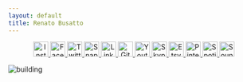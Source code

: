 ```yaml
---
layout: default
title: Renato Busatto
---
```


<p class="social" align="center">
  <a href="https://www.instagram.com/renatobusatto/"><img alt="Instagram" src="https://user-images.githubusercontent.com/9153475/115799589-380e5600-a3af-11eb-94c3-7e3cbb9f1e86.png" width="30"/> </a>
  <a href="https://www.facebook.com/renatobusatto/"><img alt="Facebook" src="https://user-images.githubusercontent.com/9153475/115799729-73a92000-a3af-11eb-80ea-949ca99d5ce8.png" width="30"/> </a>
  <a href="https://twitter.com/renatobusatto"><img alt="Twitter" src="https://user-images.githubusercontent.com/9153475/115799623-4bb9bc80-a3af-11eb-8034-8534cbc32adc.png" width="30"/> </a>
  <a href="https://www.snapchat.com/add/renatobusatto"><img alt="Snapchat" src="https://user-images.githubusercontent.com/9153475/115799662-5c6a3280-a3af-11eb-99dd-11f3f0ab4b51.png" width="30"/> </a>
  <a href="https://www.linkedin.com/in/renatobusatto/"><img alt="LinkedIn" src="https://user-images.githubusercontent.com/9153475/115799705-6c821200-a3af-11eb-8e6e-bb5c969e030d.png" width="30"/> </a>
  <a href="https://github.com/renatobusatto"><img alt="Github" src="https://user-images.githubusercontent.com/9153475/115801323-d9e37200-a3b2-11eb-8f25-fb2008aff484.png" width="30"/> </a>
  <a href="https://www.youtube.com/channel/UCUHgYOKo0xGCgDEQb851gLw"><img alt="Youtube" src="https://user-images.githubusercontent.com/9153475/115799605-42305480-a3af-11eb-9148-1c96e50b5bb3.png" width="30"/> </a>
  <a href="https://join.skype.com/invite/k3BmDpY2KEWg"><img alt="Skype" src="https://user-images.githubusercontent.com/9153475/115799668-5d9b5f80-a3af-11eb-9183-e3049bbcdf9f.png" width="30"/> </a>
  <a href="https://www.etsy.com/uk/people/wr2pgwz3"><img alt="Etsy" src="https://user-images.githubusercontent.com/9153475/115799732-74da4d00-a3af-11eb-914e-fa47ed6413f2.png" width="30"/> </a>
  <a href="https://www.pinterest.com/renatobusatto"><img alt="Pinterest" src="https://user-images.githubusercontent.com/9153475/115799684-65f39a80-a3af-11eb-9c83-9efd5c224be4.png" width="30"/> </a>
  <a href="https://open.spotify.com/user/2t4fnotmm48y1woz2g5hs1i3i?si=83nGxSbNTA6GWV5nznlVvQ"><img alt="Spotify" src="https://user-images.githubusercontent.com/9153475/115799649-570ce800-a3af-11eb-8760-3bb66f9f1aab.png" width="30"/> </a>
  <a href="https://soundcloud.com/renatobusatto"><img alt="Soundcloud" src="https://user-images.githubusercontent.com/9153475/115799656-5a07d880-a3af-11eb-964d-39286cfe6bc7.png" width="30"/></a>
</p>

![building](https://user-images.githubusercontent.com/9153475/115799041-047efc00-a3ae-11eb-98f8-f4078eb2a8e3.png)
